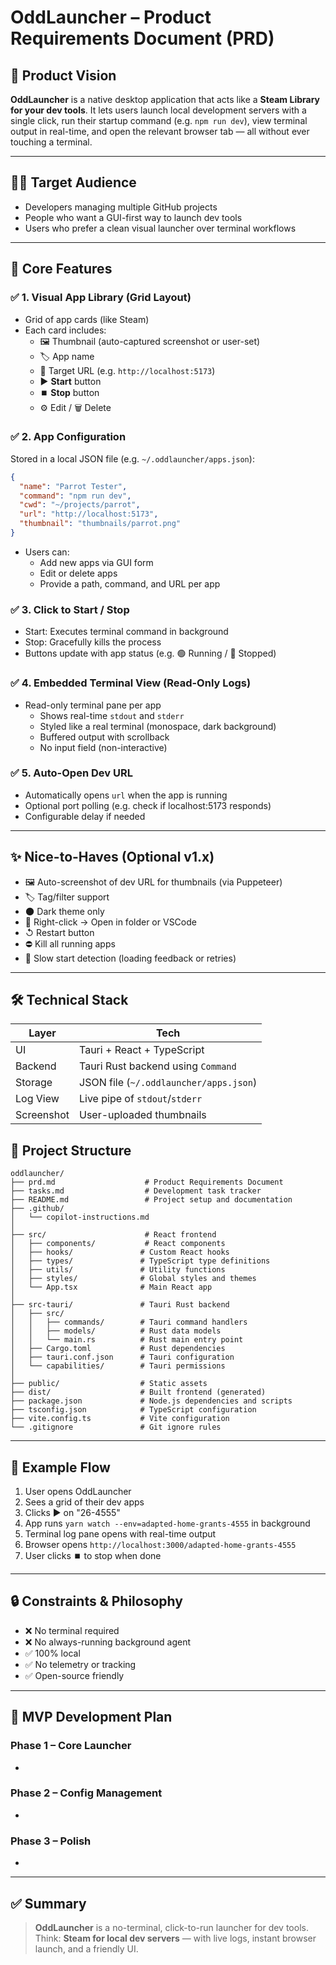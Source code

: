 # OddLauncher – Product Requirements Document (PRD)

## 🌟 Product Vision

**OddLauncher** is a native desktop application that acts like a **Steam Library for your dev tools**. It lets users launch local development servers with a single click, run their startup command (e.g. `npm run dev`), view terminal output in real-time, and open the relevant browser tab — all without ever touching a terminal.

---

## 👨‍💻 Target Audience

- Developers managing multiple GitHub projects
- People who want a GUI-first way to launch dev tools
- Users who prefer a clean visual launcher over terminal workflows

---

## 🚀 Core Features

### ✅ 1. Visual App Library (Grid Layout)

- Grid of app cards (like Steam)
- Each card includes:
  - 🖼️ Thumbnail (auto-captured screenshot or user-set)
  - 🏷️ App name
  - 🔗 Target URL (e.g. `http://localhost:5173`)
  - ▶️ **Start** button
  - ⏹️ **Stop** button
  - ⚙️ Edit / 🗑️ Delete

### ✅ 2. App Configuration

Stored in a local JSON file (e.g. `~/.oddlauncher/apps.json`):

```json
{
  "name": "Parrot Tester",
  "command": "npm run dev",
  "cwd": "~/projects/parrot",
  "url": "http://localhost:5173",
  "thumbnail": "thumbnails/parrot.png"
}
```

- Users can:
  - Add new apps via GUI form
  - Edit or delete apps
  - Provide a path, command, and URL per app

### ✅ 3. Click to Start / Stop

- Start: Executes terminal command in background
- Stop: Gracefully kills the process
- Buttons update with app status (e.g. 🟢 Running / 🔴 Stopped)

### ✅ 4. Embedded Terminal View (Read-Only Logs)

- Read-only terminal pane per app
  - Shows real-time `stdout` and `stderr`
  - Styled like a real terminal (monospace, dark background)
  - Buffered output with scrollback
  - No input field (non-interactive)

### ✅ 5. Auto-Open Dev URL

- Automatically opens `url` when the app is running
- Optional port polling (e.g. check if localhost:5173 responds)
- Configurable delay if needed

---

## ✨ Nice-to-Haves (Optional v1.x)

- 🖼️ Auto-screenshot of dev URL for thumbnails (via Puppeteer)
- 🏷️ Tag/filter support
- 🌑 Dark theme only
- 📁 Right-click → Open in folder or VSCode
- ↺ Restart button
- ⛔ Kill all running apps
- 🐢 Slow start detection (loading feedback or retries)

---

## 🛠️ Technical Stack

| Layer      | Tech                                     |
| ---------- | ---------------------------------------- |
| UI         | Tauri + React + TypeScript               |
| Backend    | Tauri Rust backend using `Command`       |
| Storage    | JSON file (`~/.oddlauncher/apps.json`)        |
| Log View   | Live pipe of `stdout`/`stderr`           |
| Screenshot | User-uploaded thumbnails                  |

## 📁 Project Structure

```
oddlauncher/
├── prd.md                    # Product Requirements Document
├── tasks.md                  # Development task tracker
├── README.md                 # Project setup and documentation
├── .github/
│   └── copilot-instructions.md
│
├── src/                      # React frontend
│   ├── components/           # React components
│   ├── hooks/               # Custom React hooks
│   ├── types/               # TypeScript type definitions
│   ├── utils/               # Utility functions
│   ├── styles/              # Global styles and themes
│   └── App.tsx              # Main React app
│
├── src-tauri/               # Tauri Rust backend
│   ├── src/
│   │   ├── commands/        # Tauri command handlers
│   │   ├── models/          # Rust data models
│   │   └── main.rs          # Rust main entry point
│   ├── Cargo.toml           # Rust dependencies
│   ├── tauri.conf.json      # Tauri configuration
│   └── capabilities/        # Tauri permissions
│
├── public/                  # Static assets
├── dist/                    # Built frontend (generated)
├── package.json             # Node.js dependencies and scripts
├── tsconfig.json            # TypeScript configuration
├── vite.config.ts           # Vite configuration
└── .gitignore               # Git ignore rules
```

---

## 🔧 Example Flow

1. User opens OddLauncher
2. Sees a grid of their dev apps
3. Clicks ▶️ on "26-4555"
4. App runs `yarn watch --env=adapted-home-grants-4555` in background
5. Terminal log pane opens with real-time output
6. Browser opens `http://localhost:3000/adapted-home-grants-4555`
7. User clicks ⏹️ to stop when done

---

## 🔒 Constraints & Philosophy

- ❌ No terminal required
- ❌ No always-running background agent
- ✅ 100% local
- ✅ No telemetry or tracking
- ✅ Open-source friendly

---

## 🚪 MVP Development Plan

### Phase 1 – Core Launcher

-

### Phase 2 – Config Management

-

### Phase 3 – Polish

-

---

## ✅ Summary

> **OddLauncher** is a no-terminal, click-to-run launcher for dev tools. Think: **Steam for local dev servers** — with live logs, instant browser launch, and a friendly UI.

